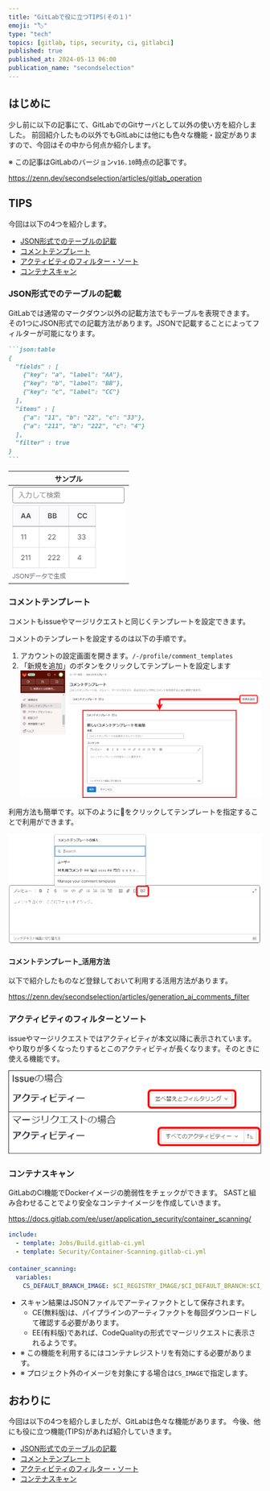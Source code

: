 ```yaml
---
title: "GitLabで役に立つTIPS(その１)"
emoji: "🏷️"
type: "tech"
topics: [gitlab, tips, security, ci, gitlabci]
published: true
published_at: 2024-05-13 06:00
publication_name: "secondselection"
---
```


## はじめに

少し前に以下の記事にて、GitLabでのGitサーバとして以外の使い方を紹介しました。
前回紹介したもの以外でもGitLabには他にも色々な機能・設定がありますので、今回はその中から何点か紹介します。

※ この記事はGitLabのバージョン`v16.10`時点の記事です。

https://zenn.dev/secondselection/articles/gitlab_operation

## TIPS

今回は以下の4つを紹介します。

- [JSON形式でのテーブルの記載](#json形式でのテーブルの記載)
- [コメントテンプレート](#コメントテンプレート)
- [アクティビティのフィルター・ソート](#アクティビティのフィルターとソート)
- [コンテナスキャン](#コンテナスキャン)

### JSON形式でのテーブルの記載

GitLabでは通常のマークダウン以外の記載方法でもテーブルを表現できます。
その1つにJSON形式での記載方法があります。JSONで記載することによってフィルターが可能になります。

````md
```json:table
{
  "fields" : [
    {"key": "a", "label": "AA"},
    {"key": "b", "label": "BB"},
    {"key": "c", "label": "CC"}
  ],
  "items" : [
    {"a": "11", "b": "22", "c": "33"},
    {"a": "211", "b": "222", "c": "4"}
  ],
  "filter" : true
}
```
````

|サンプル|
|:-:|
|![jsonテーブル](/images/gitlab_tips_001/json_table.drawio.png)|

### コメントテンプレート

コメントもissueやマージリクエストと同じくテンプレートを設定できます。

コメントのテンプレートを設定するのは以下の手順です。

1. アカウントの設定画面を開きます。`/-/profile/comment_templates`
2. 「新規を追加」のボタンをクリックしてテンプレートを設定します  
  ![コメントテンプレート_設定の仕方](/images/gitlab_tips_001/commment_template.drawio.png)

利用方法も簡単です。以下のように💬をクリックしてテンプレートを指定することで利用ができます。

![コメントテンプレート_利用の仕方](/images/gitlab_tips_001/use_commment_template.drawio.png)

#### コメントテンプレート_活用方法

以下で紹介したものなど登録しておいて利用する活用方法があります。

https://zenn.dev/secondselection/articles/generation_ai_comments_filter

### アクティビティのフィルターとソート

issueやマージリクエストではアクティビティが本文以降に表示されています。
やり取りが多くなったりするとこのアクティビティが長くなります。そのときに使える機能です。

![アクティビティ](/images/gitlab_tips_001/activity.drawio.png)

### コンテナスキャン

GitLabのCI機能でDockerイメージの脆弱性をチェックができます。
SASTと組み合わせることでより安全なコンテナイメージを作成していきます。

https://docs.gitlab.com/ee/user/application_security/container_scanning/

```yaml
include:
  - template: Jobs/Build.gitlab-ci.yml
  - template: Security/Container-Scanning.gitlab-ci.yml

container_scanning:
  variables:
    CS_DEFAULT_BRANCH_IMAGE: $CI_REGISTRY_IMAGE/$CI_DEFAULT_BRANCH:$CI_COMMIT_SHA
```

- スキャン結果はJSONファイルでアーティファクトとして保存されます。
  - CE(無料版)は、パイプラインのアーティファクトを毎回ダウンロードして確認する必要があります。
  - EE(有料版)であれば、CodeQualityの形式でマージリクエストに表示されるようです。
- ※ この機能を利用するにはコンテナレジストリを有効にする必要があります。
- ※ プロジェクト外のイメージを対象にする場合は`CS_IMAGE`で指定します。

## おわりに

今回は以下の4つを紹介しましたが、GitLabは色々な機能があります。
今後、他にも役に立つ機能(TIPS)があれば紹介していきます。

- [JSON形式でのテーブルの記載](#json形式でのテーブルの記載)
- [コメントテンプレート](#コメントテンプレート)
- [アクティビティのフィルター・ソート](#アクティビティのフィルターとソート)
- [コンテナスキャン](#コンテナスキャン)
